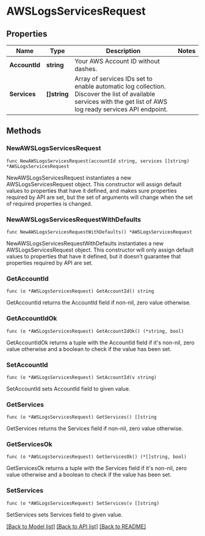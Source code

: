 # AWSLogsServicesRequest

## Properties

| Name          | Type         | Description                                                                                                                                                     | Notes |
| ------------- | ------------ | --------------------------------------------------------------------------------------------------------------------------------------------------------------- | ----- |
| **AccountId** | **string**   | Your AWS Account ID without dashes.                                                                                                                             |
| **Services**  | **[]string** | Array of services IDs set to enable automatic log collection. Discover the list of available services with the get list of AWS log ready services API endpoint. |

## Methods

### NewAWSLogsServicesRequest

`func NewAWSLogsServicesRequest(accountId string, services []string) *AWSLogsServicesRequest`

NewAWSLogsServicesRequest instantiates a new AWSLogsServicesRequest object.
This constructor will assign default values to properties that have it defined,
and makes sure properties required by API are set, but the set of arguments
will change when the set of required properties is changed.

### NewAWSLogsServicesRequestWithDefaults

`func NewAWSLogsServicesRequestWithDefaults() *AWSLogsServicesRequest`

NewAWSLogsServicesRequestWithDefaults instantiates a new AWSLogsServicesRequest object.
This constructor will only assign default values to properties that have it defined,
but it doesn't guarantee that properties required by API are set.

### GetAccountId

`func (o *AWSLogsServicesRequest) GetAccountId() string`

GetAccountId returns the AccountId field if non-nil, zero value otherwise.

### GetAccountIdOk

`func (o *AWSLogsServicesRequest) GetAccountIdOk() (*string, bool)`

GetAccountIdOk returns a tuple with the AccountId field if it's non-nil, zero value otherwise
and a boolean to check if the value has been set.

### SetAccountId

`func (o *AWSLogsServicesRequest) SetAccountId(v string)`

SetAccountId sets AccountId field to given value.

### GetServices

`func (o *AWSLogsServicesRequest) GetServices() []string`

GetServices returns the Services field if non-nil, zero value otherwise.

### GetServicesOk

`func (o *AWSLogsServicesRequest) GetServicesOk() (*[]string, bool)`

GetServicesOk returns a tuple with the Services field if it's non-nil, zero value otherwise
and a boolean to check if the value has been set.

### SetServices

`func (o *AWSLogsServicesRequest) SetServices(v []string)`

SetServices sets Services field to given value.

[[Back to Model list]](../README.md#documentation-for-models) [[Back to API list]](../README.md#documentation-for-api-endpoints) [[Back to README]](../README.md)
